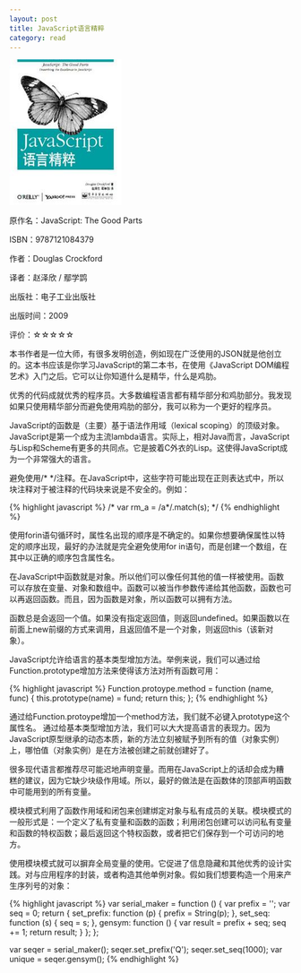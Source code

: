 ```yaml
---
layout: post
title: JavaScript语言精粹
category: read
---
```

<img class="cover" alt="9787121084379" src="/images/2013/05/9787121084379.jpg" width="200" height="260" />

原作名：JavaScript: The Good Parts

ISBN：9787121084379

作者：Douglas Crockford

译者：赵泽欣 / 鄢学鹍

出版社：电子工业出版社

出版时间：2009

评价：☆☆☆☆☆

本书作者是一位大师，有很多发明创造，例如现在广泛使用的JSON就是他创立的。这本书应该是你学习JavaScript的第二本书，在使用《JavaScript DOM编程艺术》入门之后。它可以让你知道什么是精华，什么是鸡肋。

优秀的代码成就优秀的程序员。大多数编程语言都有精华部分和鸡肋部分。我发现如果只使用精华部分而避免使用鸡肋的部分，我可以称为一个更好的程序员。

JavaScript的函数是（主要）基于语法作用域（lexical scoping）的顶级对象。JavaScript是第一个成为主流lambda语言。实际上，相对Java而言，JavaScript与Lisp和Scheme有更多的共同点。它是披着C外衣的Lisp。这使得JavaScript成为一个非常强大的语言。

避免使用/* */注释。在JavaScript中，这些字符可能出现在正则表达式中，所以块注释对于被注释的代码块来说是不安全的。例如：

{% highlight javascript %}
/*
var rm_a = /a*/.match(s);
*/
{% endhighlight %}

使用forin语句循环时，属性名出现的顺序是不确定的。如果你想要确保属性以特定的顺序出现，最好的办法就是完全避免使用for in语句，而是创建一个数组，在其中以正确的顺序包含属性名。

在JavaScript中函数就是对象。所以他们可以像任何其他的值一样被使用。函数可以存放在变量、对象和数组中。函数可以被当作参数传递给其他函数，函数也可以再返回函数。而且，因为函数是对象，所以函数可以拥有方法。

函数总是会返回一个值。如果没有指定返回值，则返回undefined。如果函数以在前面上new前缀的方式来调用，且返回值不是一个对象，则返回this（该新对象）。

JavaScript允许给语言的基本类型增加方法。举例来说，我们可以通过给Function.prototype增加方法来使得该方法对所有函数可用：

{% highlight javascript %}
Function.protoype.method = function (name, func) {
  this.prototype(name) = fund;
  return this;
};
{% endhighlight %}

通过给Function.protoype增加一个method方法，我们就不必键入prototype这个属性名。
通过给基本类型增加方法，我们可以大大提高语言的表现力。因为JavaScript原型继承的动态本质，新的方法立刻被赋予到所有的值（对象实例）上，哪怕值（对象实例）是在方法被创建之前就创建好了。

很多现代语言都推荐尽可能迟地声明变量。而用在JavaScript上的话却会成为糟糕的建议，因为它缺少块级作用域。所以，最好的做法是在函数体的顶部声明函数中可能用到的所有变量。

模块模式利用了函数作用域和闭包来创建绑定对象与私有成员的关联。模块模式的一般形式是：一个定义了私有变量和函数的函数；利用闭包创建可以访问私有变量和函数的特权函数；最后返回这个特权函数，或者把它们保存到一个可访问的地方。

使用模块模式就可以摒弃全局变量的使用。它促进了信息隐藏和其他优秀的设计实践。对与应用程序的封装，或者构造其他单例对象。假如我们想要构造一个用来产生序列号的对象：

{% highlight javascript %}
var serial_maker = function () {
  var prefix = '';
  var seq = 0;
  return {
    set_prefix: function (p) {
      prefix = String(p);
    },
    set_seq: function (s) {
      seq = s;
    },
    gensym: function () {
      var result = prefix + seq;
      seq += 1;
      return result;
    }
  };
};

var seqer = serial_maker();
seqer.set_prefix('Q');
seqer.set_seq(1000);
var unique = seqer.gensym();
{% endhighlight %}
